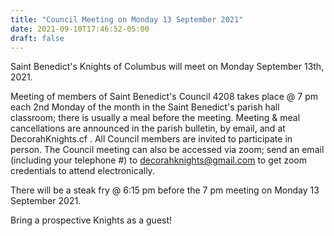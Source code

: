 ```yaml
---
title: "Council Meeting on Monday 13 September 2021"
date: 2021-09-10T17:46:52-05:00
draft: false
---
```

Saint Benedict's Knights of Columbus will meet on Monday September 13th, 2021.
<!--more-->
Meeting of members of Saint Benedict's Council 4208 takes place @ 7 pm each 2nd Monday of the month in the Saint Benedict's parish hall classroom; there is usually a meal before the meeting. Meeting & meal cancellations are announced in the parish bulletin, by email, and at DecorahKnights.cf . All Council members are invited to participate in person. The Council meeting can also be accessed via zoom; send an email (including your telephone #) to decorahknights@gmail.com to get zoom credentials to attend electronically.

There will be a steak fry @ 6:15 pm before the 7 pm meeting on Monday 13 September 2021.

Bring a prospective Knights as a guest!